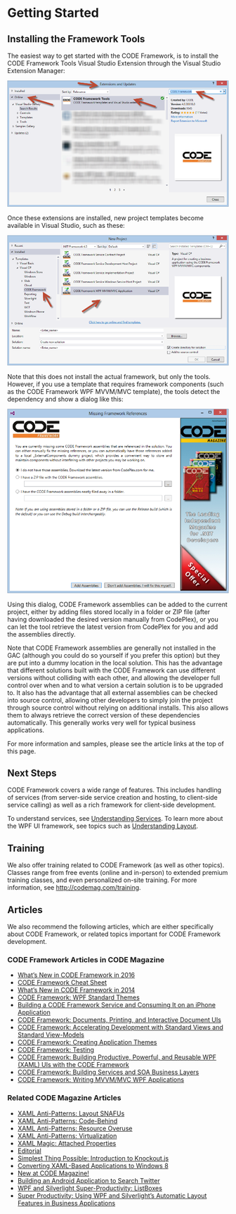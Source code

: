 ﻿# Getting Started

## Installing the Framework Tools

The easiest way to get started with the CODE Framework, is to install the CODE Framework Tools Visual Studio Extension through the Visual Studio Extension Manager:

![](Getting%20Started/Figure1.png)

Once these extensions are installed, new project templates become available in Visual Studio, such as these:

![](Getting%20Started/Figure2.png)

Note that this does not install the actual framework, but only the tools. However, if you use a template that requires framework components (such as the CODE Framework WPF MVVM/MVC template), the tools detect the dependency and show a dialog like this:

![](Getting%20Started/Figure3.png)

Using this dialog, CODE Framework assemblies can be added to the current project, either by adding files stored locally in a folder or ZIP file (after having downloaded the desired version manually from CodePlex), or you can let the tool retrieve the latest version from CodePlex for you and add the assemblies directly.

Note that CODE Framework assemblies are generally not installed in the GAC (although you could do so yourself if you prefer this option) but they are put into a dummy location in the local solution. This has the advantage that different solutions built with the CODE Framework can use different versions without colliding with each other, and allowing the developer full control over when and to what version a certain solution is to be upgraded to. It also has the advantage that all external assemblies can be checked into source control, allowing other developers to simply join the project through source control without relying on additional installs. This also allows them to always retrieve the correct version of these dependencies automatically. This generally works very well for typical business applications.

For more information and samples, please see the article links at the top of this page.

## Next Steps

CODE Framework covers a wide range of features. This includes handling of services (from server-side service creation and hosting, to client-side service calling) as well as a rich framework for client-side development.

To understand services, see [Understanding Services](Understanding-Services). To learn more about the WPF UI framework, see topics such as [Understanding Layout](Understanding-Layout).

## Training

We also offer training related to CODE Framework (as well as other topics). Classes range from free events (online and in-person) to extended premium training classes, and even personalized on-site training. For more information, see http://codemag.com/training. 

## Articles

We also recommend the following articles, which are either specifically about CODE Framework, or related topics important for CODE Framework development.

### CODE Framework Articles in CODE Magazine

*   [What’s New in CODE Framework in 2016](http://localhost:55759/article/1609111)
*   [CODE Framework Cheat Sheet](http://localhost:55759/article/9995011)
*   [What’s New in CODE Framework in 2014](http://localhost:55759/article/1407091)
*   [CODE Framework: WPF Standard Themes](http://localhost:55759/article/1309041)
*   [Building a CODE Framework Service and Consuming It on an iPhone Application](http://localhost:55759/article/1305071)
*   [CODE Framework: Documents, Printing, and Interactive Document UIs](http://localhost:55759/article/1304041)
*   [CODE Framework: Accelerating Development with Standard Views and Standard View-Models](http://localhost:55759/article/1301041)
*   [CODE Framework: Creating Application Themes](http://localhost:55759/article/1211091)
*   [CODE Framework: Testing](http://localhost:55759/article/1210081)
*   [CODE Framework: Building Productive, Powerful, and Reusable WPF (XAML) UIs with the CODE Framework](http://localhost:55759/article/1206101)
*   [CODE Framework: Building Services and SOA Business Layers](http://localhost:55759/article/1203061)
*   [CODE Framework: Writing MVVM/MVC WPF Applications](http://localhost:55759/article/1201061)
   
### Related CODE Magazine Articles

*   [XAML Anti-Patterns: Layout SNAFUs](http://localhost:55759/article/1509091)
*   [XAML Anti-Patterns: Code-Behind](http://localhost:55759/article/1505101)
*   [XAML Anti-Patterns: Resource Overuse](http://localhost:55759/article/1501091)
*   [XAML Anti-Patterns: Virtualization](http://localhost:55759/article/1407081)
*   [XAML Magic: Attached Properties](http://localhost:55759/article/1405061)
*   [Editorial](http://localhost:55759/article/1403011)
*   [Simplest Thing Possible: Introduction to Knockout.js](http://localhost:55759/article/1304061)
*   [Converting XAML-Based Applications to Windows 8](http://localhost:55759/article/1208051)
*   [New at CODE Magazine!](http://localhost:55759/article/1206031)
*   [Building an Android Application to Search Twitter](http://localhost:55759/article/1109051)
*   [WPF and Silverlight Super-Productivity: ListBoxes](http://localhost:55759/article/112091)
*   [Super Productivity: Using WPF and Silverlight’s Automatic Layout Features in Business Applications](http://localhost:55759/article/1011071)
